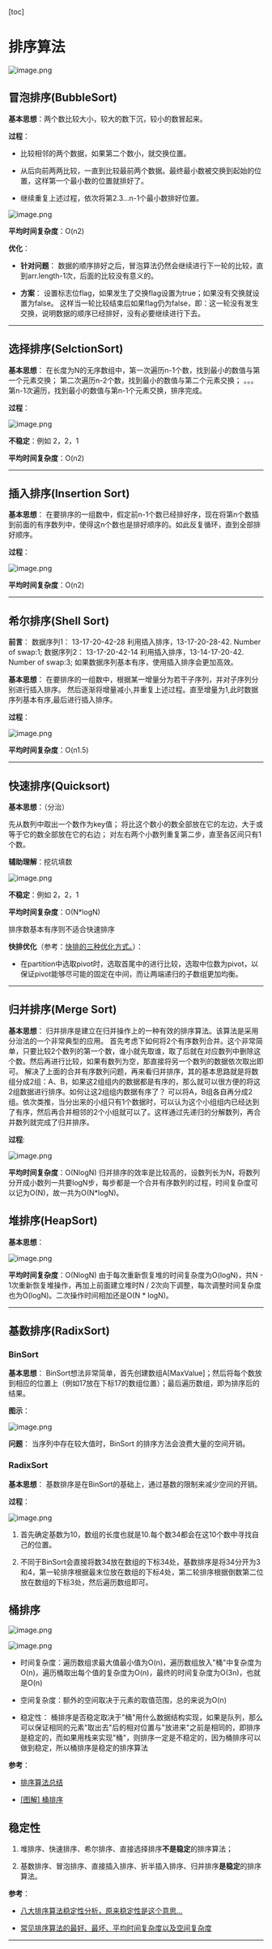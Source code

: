 [toc]

# 排序算法

![image.png](https://ww1.sinaimg.cn/large/006alGmrgy1gc44gj1qytj314m0idmzp.jpg)

## 冒泡排序(BubbleSort)

**基本思想**：两个数比较大小，较大的数下沉，较小的数冒起来。

**过程**：

- 比较相邻的两个数据，如果第二个数小，就交换位置。

- 从后向前两两比较，一直到比较最前两个数据。最终最小数被交换到起始的位置，这样第一个最小数的位置就排好了。

- 继续重复上述过程，依次将第2.3...n-1个最小数排好位置。

![image.png](https://ww1.sinaimg.cn/large/006alGmrly1g9gb98xvdtj30lj0ann3q.jpg)

**平均时间复杂度**：O(n2)

**优化**：

- **针对问题**：
    数据的顺序排好之后，冒泡算法仍然会继续进行下一轮的比较，直到arr.length-1次，后面的比较没有意义的。

- **方案**：
    设置标志位flag，如果发生了交换flag设置为true；如果没有交换就设置为false。
    这样当一轮比较结束后如果flag仍为false，即：这一轮没有发生交换，说明数据的顺序已经排好，没有必要继续进行下去。

---

## 选择排序(SelctionSort)

**基本思想**：
在长度为N的无序数组中，第一次遍历n-1个数，找到最小的数值与第一个元素交换；
第二次遍历n-2个数，找到最小的数值与第二个元素交换；
。。。
第n-1次遍历，找到最小的数值与第n-1个元素交换，排序完成。

**过程**：

![image.png](https://ww1.sinaimg.cn/large/006alGmrly1g9gbd69tzkj30lk0ay0vc.jpg)

**不稳定**：例如 2，2，1

**平均时间复杂度**：O(n2)

---

## 插入排序(Insertion Sort)

**基本思想**：
在要排序的一组数中，假定前n-1个数已经排好序，现在将第n个数插到前面的有序数列中，使得这n个数也是排好顺序的。如此反复循环，直到全部排好顺序。

**过程**：

![image.png](https://ww1.sinaimg.cn/large/006alGmrly1g9gbf3jby6j30lz0ie77b.jpg)

**平均时间复杂度**：O(n2)

---

## 希尔排序(Shell Sort)

**前言**：
数据序列1： 13-17-20-42-28 利用插入排序，13-17-20-28-42. Number of swap:1;
数据序列2： 13-17-20-42-14 利用插入排序，13-14-17-20-42. Number of swap:3;
如果数据序列基本有序，使用插入排序会更加高效。

**基本思想**：
在要排序的一组数中，根据某一增量分为若干子序列，并对子序列分别进行插入排序。
然后逐渐将增量减小,并重复上述过程。直至增量为1,此时数据序列基本有序,最后进行插入排序。

**过程**：

![image.png](https://ww1.sinaimg.cn/large/006alGmrly1g9gbmlrb3kj30ki0bntal.jpg)

**平均时间复杂度**：O(n1.5)

---

## 快速排序(Quicksort)

**基本思想**：（分治）

先从数列中取出一个数作为key值；
将比这个数小的数全部放在它的左边，大于或等于它的数全部放在它的右边；
对左右两个小数列重复第二步，直至各区间只有1个数。

**辅助理解**：挖坑填数

![image.png](https://ww1.sinaimg.cn/large/006alGmrly1g9gbsymy07j30m80gx406.jpg)

**不稳定**：例如 2，2，1

**平均时间复杂度**：O(N*logN)

排序数基本有序则不适合快速排序

**快排优化**（参考：[快排的三种优化方式。](https://blog.csdn.net/foreveyking/article/details/81544250)）：

- 在partition中选取pivot时，选取首尾中的进行比较，选取中位数为pivot，以保证pivot能够尽可能的固定在中间，而让两端递归的子数组更加均衡。

---

## 归并排序(Merge Sort)

**基本思想**：
归并排序是建立在归并操作上的一种有效的排序算法。该算法是采用分治法的一个非常典型的应用。
首先考虑下如何将2个有序数列合并。这个非常简单，只要比较2个数列的第一个数，谁小就先取谁，取了后就在对应数列中删除这个数。然后再进行比较，如果有数列为空，那直接将另一个数列的数据依次取出即可。
解决了上面的合并有序数列问题，再来看归并排序，其的基本思路就是将数组分成2组：A、B，如果这2组组内的数据都是有序的，那么就可以很方便的将这2组数据进行排序。如何让这2组组内数据有序了？
可以将A，B组各自再分成2组。依次类推，当分出来的小组只有1个数据时，可以认为这个小组组内已经达到了有序，然后再合并相邻的2个小组就可以了。这样通过先递归的分解数列，再合并数列就完成了归并排序。

**过程**:

![image.png](https://ww1.sinaimg.cn/large/006alGmrly1g9gbwu3zpnj30gv09njs5.jpg)

**平均时间复杂度**：O(NlogN)
归并排序的效率是比较高的，设数列长为N，将数列分开成小数列一共要logN步，每步都是一个合并有序数列的过程，时间复杂度可以记为O(N)，故一共为O(N*logN)。

## 堆排序(HeapSort)

**基本思想**：

![image.png](https://ww1.sinaimg.cn/large/006alGmrly1g9gctjc68pj30in0n2wke.jpg)

**平均时间复杂度**：O(NlogN)
由于每次重新恢复堆的时间复杂度为O(logN)，共N - 1次重新恢复堆操作，再加上前面建立堆时N / 2次向下调整，每次调整时间复杂度也为O(logN)。二次操作时间相加还是O(N * logN)。

---

## 基数排序(RadixSort)

### BinSort

**基本思想**：
BinSort想法非常简单，首先创建数组A[MaxValue]；然后将每个数放到相应的位置上（例如17放在下标17的数组位置）；最后遍历数组，即为排序后的结果。

**图示**：

![image.png](https://ww1.sinaimg.cn/large/006alGmrly1g9gcz1q7moj30l60cigmn.jpg)

**问题**： 当序列中存在较大值时，BinSort 的排序方法会浪费大量的空间开销。

### RadixSort

**基本思想**： 基数排序是在BinSort的基础上，通过基数的限制来减少空间的开销。

**过程**：

![image.png](https://ww1.sinaimg.cn/large/006alGmrly1g9gd01noj8j30l80me7ae.jpg)

1. 首先确定基数为10，数组的长度也就是10.每个数34都会在这10个数中寻找自己的位置。

2. 不同于BinSort会直接将数34放在数组的下标34处，基数排序是将34分开为3和4，第一轮排序根据最末位放在数组的下标4处，第二轮排序根据倒数第二位放在数组的下标3处，然后遍历数组即可。

## 桶排序

![image.png](https://ww1.sinaimg.cn/large/006alGmrgy1gczkdcq6txj30t10s6k2y.jpg)

![image.png](https://ww1.sinaimg.cn/large/006alGmrgy1gczkdu2j6yj30t40mxwo8.jpg)

- 时间复杂度：遍历数组求最大值最小值为O(n)，遍历数组放入"桶"中复杂度为O(n)，遍历桶取出每个值的复杂度为O(n)，最终的时间复杂度为O(3n)，也就是O(n)

- 空间复杂度：额外的空间取决于元素的取值范围，总的来说为O(n)

- 稳定性： 桶排序是否稳定取决于"桶"用什么数据结构实现，如果是队列，那么可以保证相同的元素"取出去"后的相对位置与"放进来"之前是相同的，即排序是稳定的，而如果用栈来实现"桶"，则排序一定是不稳定的，因为桶排序可以做到稳定，所以桶排序是稳定的排序算法

**参考**：

- [排序算法总结](https://www.runoob.com/w3cnote/sort-algorithm-summary.html)

- [[图解] 桶排序](https://www.jianshu.com/p/63db6903c32a)

## 稳定性

1. 堆排序、快速排序、希尔排序、直接选择排序**不是稳定**的排序算法；

2. 基数排序、冒泡排序、直接插入排序、折半插入排序、归并排序**是稳定**的排序算法。

**参考**：

- [八大排序算法稳定性分析，原来稳定性是这个意思...](https://zhuanlan.zhihu.com/p/36120420)

- [常见排序算法的最好、最坏、平均时间复杂度以及空间复杂度](https://blog.csdn.net/Big_Rotor/article/details/97971263)

---
